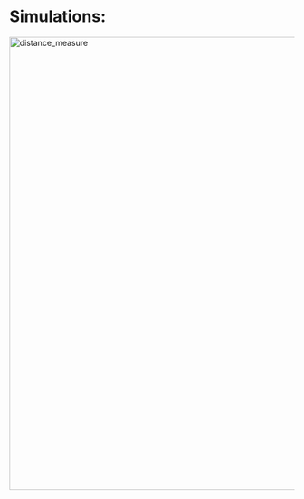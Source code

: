 
# Simulations:

<img width="802" alt="distance_measure" src="https://user-images.githubusercontent.com/94224310/144293152-dd2dff0d-e768-4159-92fc-68e9a67c5e96.png">
